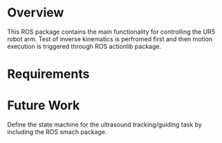 # Overview
This ROS package contains the main functionality for controlling the UR5 robot arm. Test of inverse kinematics is perfromed first and then motion execution is triggered through ROS actionlib package. 

# Requirements


# Future Work
Define the state machine for the ultrasound tracking/guiding task by including the ROS smach package. 
